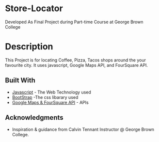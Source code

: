 # Store-Locator
Developed As Final Project during Part-time Course at George Brown College

# Description
This Project is for locating Coffee, Pizza, Tacos shops around the your favourite city. It uses javascript, Google Maps API, and FourSquare API.

## Built With

* [Javascript](https://laravel.com/docs/5.6) - The Web Technology used
* [BootStrap](https://getbootstrap.com/) -The css libarary used
* [Google Maps & FourSquare API](https://nodejs.org/en/) - APIs


## Acknowledgments

* Inspiration & guidance from Calvin Tennant Instructor @ George Brown College.
